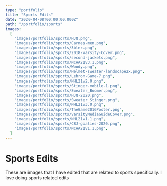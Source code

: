 ```yaml
---
type: "portfolio"
title: "Sports Edits"
date: "2020-04-08T00:00:00.000Z"
path: "/portfolio/sports"
images:
  [
    "images/portfolio/sports/HJQ.png",
    "images/portfolio/sports/Carnes-men.png",
    "images/portfolio/sports/3bler.png",
    "images/portfolio/sports/2018-Varsity-Cover.png",
    "images/portfolio/sports/second-jackets.png",
    "images/portfolio/sports/NCAA21v3.1.png",
    "images/portfolio/sports/Woody.png",
    "images/portfolio/sports/Helmet-sweater-landscape2x.png",
    "images/portfolio/sports/Lebron-Game-7.png",
    "images/portfolio/sports/NHL21v2.0.png",
    "images/portfolio/sports/Stinger-mobile-1.png",
    "images/portfolio/sports/Sweater_Boomer.png",
    "images/portfolio/sports/HJQ-2020.png",
    "images/portfolio/sports/Sweater_Stinger.png",
    "images/portfolio/sports/NHL21v3.0.png",
    "images/portfolio/sports/TheGame2016Poster.png",
    "images/portfolio/sports/VarsityMediaGuideCover.png",
    "images/portfolio/sports/NHL21v1.1.png",
    "images/portfolio/sports/CBJ-goalies-2020.png",
    "images/portfolio/sports/NCAA21v1.1.png",
  ]
---
```


# Sports Edits

These are images that I have edited that are related to sports specifically. I love doing sports related edits
